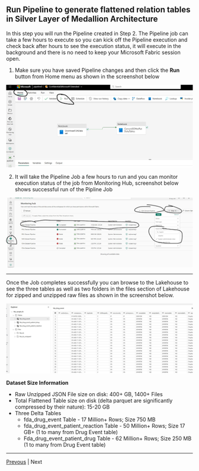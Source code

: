 ## Run Pipeline to generate flattened relation tables in Silver Layer of Medallion Architecture

In this step you will run the Pipeline created in Step 2. The Pipeline job can take a few hours to execute so you can kick off the Pipeline execution and check back after hours to see the execution status, it will execute in the background and there is no need to keep your Microsoft Fabric session open.

1. Make sure you have saved Pipeline changes and then click the **Run** button from Home menu as shown in the screenshot below

![Run Pipeline Job](../images/RunPipelineJob.jpg)

2. It will take the Pipeline Job a few hours to run and you can monitor execution status of the job from Monitoring Hub, screenshot below shows successful run of the Pipline Job

![Monitor Pipeline Job](../images/PipelineComplete.jpg)

***

Once the Job completes successfully you can browse to the Lakehouse to see the three tables as well as two folders in the files section of Lakehouse for zipped and unzipped raw files as shown in the screenshot below.

![Lakehouse with Tables and Raw files](../images/Lakehouse-PipelineJobComplete.jpg)

**Dataset Size Information**

* Raw Unzipped JSON File size on disk: 400+ GB, 1400+ Files
* Total Flattened Table size on disk (delta parquet are significantly compressed by their nature): 15-20 GB
* Three Delta Tables 
    * fda_drug_event Table - 17 Million+ Rows; Size 750 MB
    * fda_drug_event_patient_reaction Table - 50 Million+ Rows; Size 17 GB+ (1 to many from Drug Event table) 
    * Fda_drug_event_patient_drug Table - 62 Million+ Rows; Size 250 MB (1 to many from Drug Event table)

***

[Prevous](./02-CreatePipeline.md) | Next





